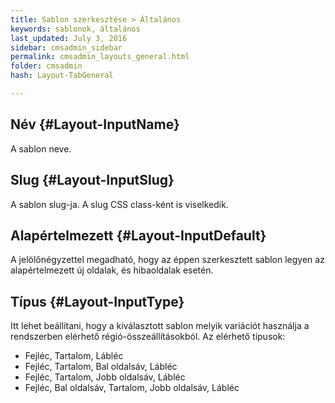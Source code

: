 ```yaml
---
title: Sablon szerkesztése > Általános
keywords: sablonok, általános
last_updated: July 3, 2016
sidebar: cmsadmin_sidebar
permalink: cmsadmin_layouts_general.html
folder: cmsadmin
hash: Layout-TabGeneral

---
```


## Név {#Layout-InputName}

A sablon neve.

## Slug {#Layout-InputSlug}

A sablon slug-ja. A slug CSS class-ként is viselkedik.

## Alapértelmezett {#Layout-InputDefault}

A jelölőnégyzettel megadható, hogy az éppen szerkesztett sablon legyen az alapértelmezett új oldalak, és hibaoldalak esetén.

## Típus {#Layout-InputType}

Itt lehet beállítani, hogy a kiválasztott sablon melyik variációt használja a rendszerben elérhető régió-összeállításokból. Az elérhető típusok:
* Fejléc, Tartalom, Lábléc
* Fejléc, Tartalom, Bal oldalsáv, Lábléc
* Fejléc, Tartalom, Jobb oldalsáv, Lábléc
* Fejléc, Bal oldalsáv, Tartalom, Jobb oldalsáv, Lábléc

